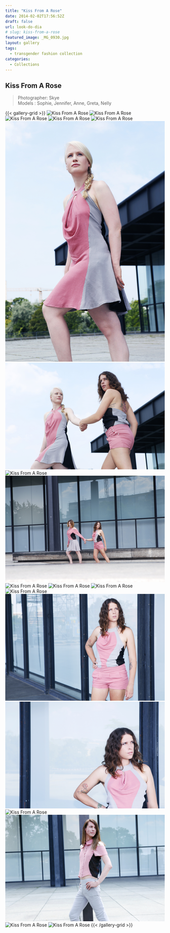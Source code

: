 ```yaml
---
title: "Kiss From A Rose"
date: 2014-02-02T17:56:52Z
draft: false
url: look-do-dia
# slug: kiss-from-a-rose
featured_image: _MG_0930.jpg
layout: gallery
tags:
  - transgender fashion collection
categories:
  - Collections
---
```


## Kiss From A Rose

> Photographer: Skye  
> Models : Sophie, Jennifer, Anne, Greta, Nelly

{{< gallery-grid >}}
![Kiss From A Rose](_MG_0810.jpg)
![Kiss From A Rose](_MG_0812.jpg)
![Kiss From A Rose](_MG_0833.jpg)
![Kiss From A Rose](_MG_0849.jpg)
![Kiss From A Rose](_MG_0855.jpg)
![Kiss From A Rose](_MG_0867.jpg)
![Kiss From A Rose](_MG_0886.jpg)
![Kiss From A Rose](_MG_0902.jpg)
![Kiss From A Rose](_MG_0930.jpg)
![Kiss From A Rose](_MG_0951.jpg)
![Kiss From A Rose](_MG_0961.jpg)
![Kiss From A Rose](_MG_0966.jpg)
![Kiss From A Rose](_MG_0990.jpg)
![Kiss From A Rose](_MG_1000.jpg)
![Kiss From A Rose](_MG_1005.jpg)
![Kiss From A Rose](_MG_1011.jpg)
![Kiss From A Rose](_MG_1052.jpg)
![Kiss From A Rose](_MG_1115.jpg)
![Kiss From A Rose](_MG_1125.jpg)
{{< /gallery-grid >}}
